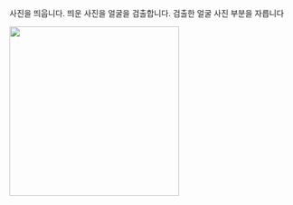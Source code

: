 사진을 띄웁니다.
띄운 사진을 얼굴을 검출합니다.
검출한 얼굴 사진 부분을 자릅니다

 <td>
        <a href="https://youtu.be/bB2p0m-h6EI" title="얼굴 부분 자르기">
          <img align="center" src="https://img.youtube.com/vi/bB2p0m-h6EI/0.jpg" width="300" alt-text="">
        </a>
      </td>
